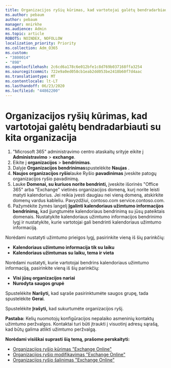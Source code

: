 ```yaml
---
title: Organizacijos ryšių kūrimas, kad vartotojai galėtų bendradarbiauti su kita organizacija
ms.author: pebaum
author: pebaum
manager: mnirkhe
ms.audience: Admin
ms.topic: article
ROBOTS: NOINDEX, NOFOLLOW
localization_priority: Priority
ms.collection: Adm_O365
ms.custom:
- "3800014"
- "898"
ms.openlocfilehash: 2c6cd6a178c6e012bfe1c8d769b037168ffa3254
ms.sourcegitcommit: 722e9a0ed058cb1eab2dd053be2418b60f7d4aac
ms.translationtype: MT
ms.contentlocale: lt-LT
ms.lasthandoff: 06/23/2020
ms.locfileid: "44862200"
---
```

# <a name="create-an-organization-relationship-to-allow-your-users-to-collaborate-with-another-organization"></a>Organizacijos ryšių kūrimas, kad vartotojai galėtų bendradarbiauti su kita organizacija

1. "Microsoft 365" administravimo centro ataskaitų srityje eikite į **Administravimo**  >  **exchange**.
2. Eikite į **organizacijos**  >  **bendrinimas**.
3. Dalyje **Organizacijos bendrinimas**spustelėkite **Naujas** .
4. **Naujos organizacijos ryšio**lauke Ryšio **pavadinimas** įveskite patogų organizacijos ryšio pavadinimą.
5. Lauke **Domenai, su kuriuos norite bendrinti,** įveskite išorinės "Office 365" arba "Exchange" vietinės organizacijos domeną, kurį norite leisti matyti kalendorius. Jei reikia įvesti daugiau nei vieną domeną, atskirkite domenų vardus kableliu. Pavyzdžiui, contoso.com service.contoso.com.
6. Pažymėkite žymės langelį **Įgalinti kalendoriaus užimtumo informacijos bendrinimą,** kad įjungtumėte kalendoriaus bendrinimą su jūsų pateiktais domenais. Nustatykite kalendoriaus užimtumo informacijos bendrinimo lygį ir nustatykite, kurie vartotojai gali bendrinti kalendoriaus užimtumo informaciją.  

Norėdami nustatyti užimtumo prieigos lygį, pasirinkite vieną iš šių parinkčių:

- **Kalendoriaus užimtumo informacija tik su laiku**
- **Kalendoriaus užimtumas su laiku, tema ir vieta**  

 Norėdami nustatyti, kurie vartotojai bendrins kalendoriaus užimtumo informaciją, pasirinkite vieną iš šių parinkčių:

- **Visi jūsų organizacijos nariai**
- **Nurodyta saugos grupė**  

Spustelėkite **Naršyti,** kad sąraše pasirinktumėte saugos grupę, tada spustelėkite **Gerai**.

Spustelėkite **Įrašyti,** kad sukurtumėte organizacijos ryšį.  

**Pastaba:** Kelių nuomotojų konfigūracijos nepalaiko asmeninių kontaktų užimtumo peržvalgos. Kontaktai turi būti įtraukti į visuotinį adresų sąrašą, kad būtų galima atlikti užimtumo peržvalgą.

**Norėdami visiškai suprasti šią temą, prašome perskaityti:**

- [Organizacijos ryšio kūrimas "Exchange Online"](https://docs.microsoft.com/exchange/sharing/organization-relationships/create-an-organization-relationship)
- [Organizacijos ryšio modifikavimas "Exchange Online"](https://docs.microsoft.com/exchange/sharing/organization-relationships/modify-an-organization-relationship)
- [Organizacijos ryšio šalinimas "Exchange Online"](https://docs.microsoft.com/exchange/sharing/organization-relationships/remove-an-organization-relationship)
